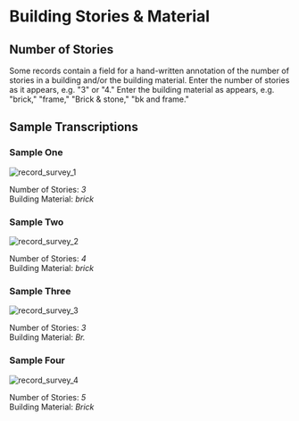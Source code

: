 # Building Stories & Material
## Number of Stories
Some records contain a field for a hand-written annotation of the number of stories in a building and/or the building material. Enter the number of stories as it appears, e.g. "3" or "4." Enter the building material as appears, e.g. "brick," "frame," "Brick & stone," "bk and frame."
## Sample Transcriptions  
<div id="accordion-help-modal">
  <h3>Sample One</h3>
  <div class="modal-field-guide" >
    <img src="/images/t_survey_1.png" alt="record_survey_1">
    <p>Number of Stories: <em>3</em><br />
       Building Material: <em>brick</em><br />
  </div>
  <h3>Sample Two</h3>
  <div class="modal-field-guide" >
    <img src="/images/t_survey_2.png" alt="record_survey_2">
    <p>Number of Stories: <em>4</em><br />
       Building Material: <em>brick</em><br />
  </div>
  <h3>Sample Three</h3>
  <div class="modal-field-guide" >
    <img src="/images/t_survey_3.png" alt="record_survey_3">
    <p>Number of Stories: <em>3</em><br />
       Building Material: <em>Br.</em><br />
  </div>
  <h3>Sample Four</h3>
  <div class="modal-field-guide" >
    <img src="/images/t_survey_4.png" alt="record_survey_4">
    <p>Number of Stories: <em>5</em><br />
       Building Material: <em>Brick</em><br />
  </div>
</div>

